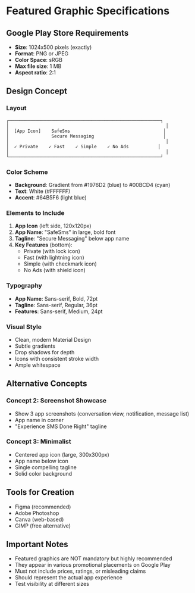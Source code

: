 # Featured Graphic Specifications

## Google Play Store Requirements
- **Size**: 1024x500 pixels (exactly)
- **Format**: PNG or JPEG
- **Color Space**: sRGB
- **Max file size**: 1 MB
- **Aspect ratio**: 2:1

## Design Concept

### Layout
```
┌─────────────────────────────────────────────────────────┐
│                                                           │
│  [App Icon]    SafeSms                                   │
│                Secure Messaging                          │
│                                                           │
│  ✓ Private    ✓ Fast    ✓ Simple    ✓ No Ads           │
│                                                           │
└─────────────────────────────────────────────────────────┘
```

### Color Scheme
- **Background**: Gradient from #1976D2 (blue) to #00BCD4 (cyan)
- **Text**: White (#FFFFFF)
- **Accent**: #64B5F6 (light blue)

### Elements to Include
1. **App Icon** (left side, 120x120px)
2. **App Name**: "SafeSms" in large, bold font
3. **Tagline**: "Secure Messaging" below app name
4. **Key Features** (bottom):
   - Private (with lock icon)
   - Fast (with lightning icon)
   - Simple (with checkmark icon)
   - No Ads (with shield icon)

### Typography
- **App Name**: Sans-serif, Bold, 72pt
- **Tagline**: Sans-serif, Regular, 36pt
- **Features**: Sans-serif, Medium, 24pt

### Visual Style
- Clean, modern Material Design
- Subtle gradients
- Drop shadows for depth
- Icons with consistent stroke width
- Ample whitespace

## Alternative Concepts

### Concept 2: Screenshot Showcase
- Show 3 app screenshots (conversation view, notification, message list)
- App name in corner
- "Experience SMS Done Right" tagline

### Concept 3: Minimalist
- Centered app icon (large, 300x300px)
- App name below icon
- Single compelling tagline
- Solid color background

## Tools for Creation
- Figma (recommended)
- Adobe Photoshop
- Canva (web-based)
- GIMP (free alternative)

## Important Notes
- Featured graphics are NOT mandatory but highly recommended
- They appear in various promotional placements on Google Play
- Must not include prices, ratings, or misleading claims
- Should represent the actual app experience
- Test visibility at different sizes
